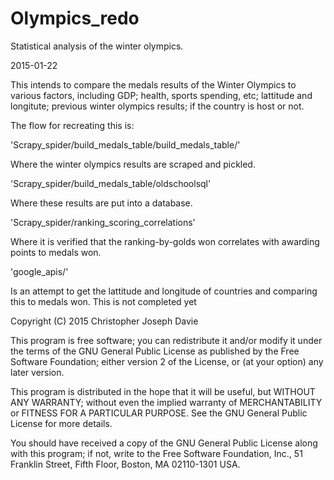 # Olympics_redo
Statistical analysis of the winter olympics.

2015-01-22

This intends to compare the medals results of the Winter Olympics to
various factors, including GDP; health, sports spending, etc; lattitude
and longitute; previous winter olympics results; if the country is host
or not.

The flow for recreating this is:

'Scrapy_spider/build_medals_table/build_medals_table/'

Where the winter olympics results are scraped and pickled.

'Scrapy_spider/build_medals_table/oldschoolsql'

Where these results are put into a database.

'Scrapy_spider/ranking_scoring_correlations'

Where it is verified that the ranking-by-golds won correlates
with awarding points to medals won.

'google_apis/'

Is an attempt to get the lattitude and longitude of countries and
comparing this to medals won.  This is not completed yet

Copyright (C) 2015  Christopher Joseph Davie

This program is free software; you can redistribute it and/or modify
it under the terms of the GNU General Public License as published by
the Free Software Foundation; either version 2 of the License, or
(at your option) any later version.

This program is distributed in the hope that it will be useful,
but WITHOUT ANY WARRANTY; without even the implied warranty of
MERCHANTABILITY or FITNESS FOR A PARTICULAR PURPOSE.  See the
GNU General Public License for more details.

You should have received a copy of the GNU General Public License along
with this program; if not, write to the Free Software Foundation, Inc.,
51 Franklin Street, Fifth Floor, Boston, MA 02110-1301 USA.
